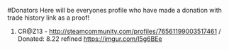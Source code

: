 #Donators
Here will be everyones profile who have made a donation with trade history link as a proof!

1. CR@Z13 - http://steamcommunity.com/profiles/76561199003517461 / Donated: 8.22 refined
https://imgur.com/I5g6BEe